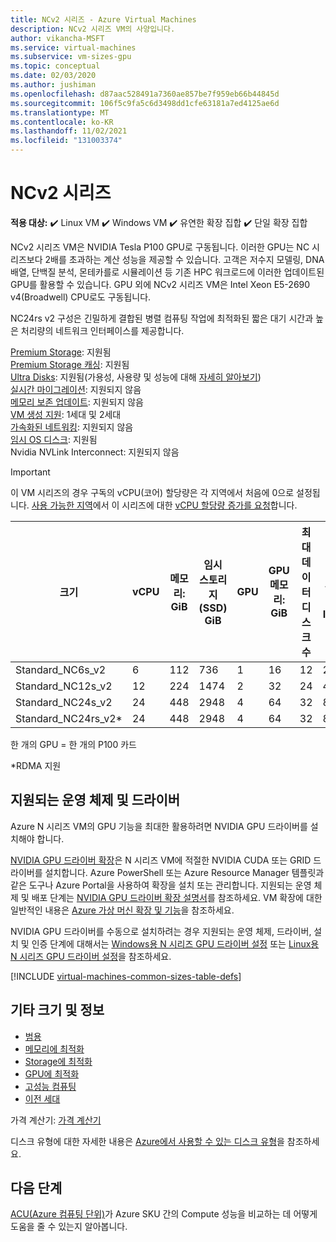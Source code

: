 ```yaml
---
title: NCv2 시리즈 - Azure Virtual Machines
description: NCv2 시리즈 VM의 사양입니다.
author: vikancha-MSFT
ms.service: virtual-machines
ms.subservice: vm-sizes-gpu
ms.topic: conceptual
ms.date: 02/03/2020
ms.author: jushiman
ms.openlocfilehash: d87aac528491a7360ae857be7f959eb66b44845d
ms.sourcegitcommit: 106f5c9fa5c6d3498dd1cfe63181a7ed4125ae6d
ms.translationtype: MT
ms.contentlocale: ko-KR
ms.lasthandoff: 11/02/2021
ms.locfileid: "131003374"
---
```

# <a name="ncv2-series"></a>NCv2 시리즈

**적용 대상:** :heavy_check_mark: Linux VM :heavy_check_mark: Windows VM :heavy_check_mark: 유연한 확장 집합 :heavy_check_mark: 단일 확장 집합

NCv2 시리즈 VM은 NVIDIA Tesla P100 GPU로 구동됩니다. 이러한 GPU는 NC 시리즈보다 2배를 초과하는 계산 성능을 제공할 수 있습니다. 고객은 저수지 모델링, DNA 배열, 단백질 분석, 몬테카를로 시뮬레이션 등 기존 HPC 워크로드에 이러한 업데이트된 GPU를 활용할 수 있습니다. GPU 외에 NCv2 시리즈 VM은 Intel Xeon E5-2690 v4(Broadwell) CPU로도 구동됩니다.

NC24rs v2 구성은 긴밀하게 결합된 병렬 컴퓨팅 작업에 최적화된 짧은 대기 시간과 높은 처리량의 네트워크 인터페이스를 제공합니다.

[Premium Storage](premium-storage-performance.md): 지원됨<br>
[Premium Storage 캐싱](premium-storage-performance.md): 지원됨<br>
[Ultra Disks](disks-types.md#ultra-disks): 지원됨(가용성, 사용량 및 성능에 대해 [자세히 알아보기](https://techcommunity.microsoft.com/t5/azure-compute/ultra-disk-storage-for-hpc-and-gpu-vms/ba-p/2189312)) <br>
[실시간 마이그레이션](maintenance-and-updates.md): 지원되지 않음<br>
[메모리 보존 업데이트](maintenance-and-updates.md): 지원되지 않음<br>
[VM 생성 지원](generation-2.md): 1세대 및 2세대<br>
[가속화된 네트워킹](../virtual-network/create-vm-accelerated-networking-cli.md): 지원되지 않음<br>
[임시 OS 디스크](ephemeral-os-disks.md): 지원됨<br>
Nvidia NVLink Interconnect: 지원되지 않음

> [!IMPORTANT]
> 이 VM 시리즈의 경우 구독의 vCPU(코어) 할당량은 각 지역에서 처음에 0으로 설정됩니다. [사용 가능한 지역](https://azure.microsoft.com/regions/services/)에서 이 시리즈에 대한 [vCPU 할당량 증가를 요청](../azure-portal/supportability/regional-quota-requests.md)합니다.
>
| 크기 | vCPU | 메모리: GiB | 임시 스토리지(SSD) GiB | GPU | GPU 메모리: GiB | 최대 데이터 디스크 수 | 캐시되지 않은 최대 디스크 처리량: IOPS/MBps | 최대 NIC 수 |
|---|---|---|---|---|---|---|---|---|
| Standard_NC6s_v2    | 6  | 112 | 736  | 1 | 16 | 12 | 20000/200 | 4 |
| Standard_NC12s_v2   | 12 | 224 | 1474 | 2 | 32 | 24 | 40000/400 | 8 |
| Standard_NC24s_v2   | 24 | 448 | 2948 | 4 | 64 | 32 | 80000/800 | 8 |
| Standard_NC24rs_v2* | 24 | 448 | 2948 | 4 | 64 | 32 | 80000/800 | 8 |

한 개의 GPU = 한 개의 P100 카드

*RDMA 지원



## <a name="supported-operating-systems-and-drivers"></a>지원되는 운영 체제 및 드라이버

Azure N 시리즈 VM의 GPU 기능을 최대한 활용하려면 NVIDIA GPU 드라이버를 설치해야 합니다.

[NVIDIA GPU 드라이버 확장](./extensions/hpccompute-gpu-windows.md)은 N 시리즈 VM에 적절한 NVIDIA CUDA 또는 GRID 드라이버를 설치합니다. Azure PowerShell 또는 Azure Resource Manager 템플릿과 같은 도구나 Azure Portal을 사용하여 확장을 설치 또는 관리합니다. 지원되는 운영 체제 및 배포 단계는 [NVIDIA GPU 드라이버 확장 설명서](./extensions/hpccompute-gpu-windows.md)를 참조하세요. VM 확장에 대한 일반적인 내용은 [Azure 가상 머신 확장 및 기능](./extensions/overview.md)을 참조하세요.

NVIDIA GPU 드라이버를 수동으로 설치하려는 경우 지원되는 운영 체제, 드라이버, 설치 및 인증 단계에 대해서는 [Windows용 N 시리즈 GPU 드라이버 설정](./windows/n-series-driver-setup.md) 또는 [Linux용 N 시리즈 GPU 드라이버 설정](./linux/n-series-driver-setup.md)을 참조하세요.

[!INCLUDE [virtual-machines-common-sizes-table-defs](../../includes/virtual-machines-common-sizes-table-defs.md)]

## <a name="other-sizes-and-information"></a>기타 크기 및 정보

- [범용](sizes-general.md)
- [메모리에 최적화](sizes-memory.md)
- [Storage에 최적화](sizes-storage.md)
- [GPU에 최적화](sizes-gpu.md)
- [고성능 컴퓨팅](sizes-hpc.md)
- [이전 세대](sizes-previous-gen.md)

가격 계산기: [가격 계산기](https://azure.microsoft.com/pricing/calculator/)

디스크 유형에 대한 자세한 내용은 [Azure에서 사용할 수 있는 디스크 유형](disks-types.md)을 참조하세요.

## <a name="next-steps"></a>다음 단계

[ACU(Azure 컴퓨팅 단위)](acu.md)가 Azure SKU 간의 Compute 성능을 비교하는 데 어떻게 도움을 줄 수 있는지 알아봅니다.